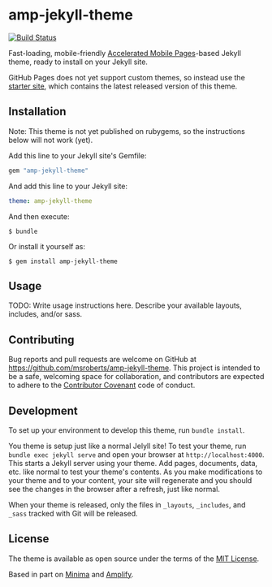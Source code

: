 # amp-jekyll-theme

[![Build Status](https://travis-ci.org/msroberts/amp-jekyll-theme.svg?branch=master)](https://travis-ci.org/msroberts/amp-jekyll-theme)

Fast-loading, mobile-friendly [Accelerated Mobile Pages](https://www.ampproject.org/)-based Jekyll theme, ready to install on your Jekyll site.

GitHub Pages does not yet support custom themes, so instead use the [starter site](https://github.com/msroberts/jekyll-new-amp), which contains the latest released version of this theme.

## Installation

Note: This theme is not yet published on rubygems, so the instructions below will not work (yet).

Add this line to your Jekyll site's Gemfile:

```ruby
gem "amp-jekyll-theme"
```

And add this line to your Jekyll site:

```yaml
theme: amp-jekyll-theme
```

And then execute:

    $ bundle

Or install it yourself as:

    $ gem install amp-jekyll-theme

## Usage

TODO: Write usage instructions here. Describe your available layouts, includes, and/or sass.

## Contributing

Bug reports and pull requests are welcome on GitHub at https://github.com/msroberts/amp-jekyll-theme. This project is intended to be a safe, welcoming space for collaboration, and contributors are expected to adhere to the [Contributor Covenant](http://contributor-covenant.org) code of conduct.

## Development

To set up your environment to develop this theme, run `bundle install`.

You theme is setup just like a normal Jelyll site! To test your theme, run `bundle exec jekyll serve` and open your browser at `http://localhost:4000`. This starts a Jekyll server using your theme. Add pages, documents, data, etc. like normal to test your theme's contents. As you make modifications to your theme and to your content, your site will regenerate and you should see the changes in the browser after a refresh, just like normal.

When your theme is released, only the files in `_layouts`, `_includes`, and `_sass` tracked with Git will be released.

## License

The theme is available as open source under the terms of the [MIT License](http://opensource.org/licenses/MIT).

Based in part on [Minima](https://github.com/jekyll/minima) and [Amplify](https://github.com/ageitgey/amplify).
